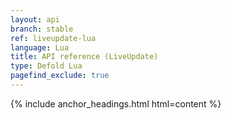 ```yaml
---
layout: api
branch: stable
ref: liveupdate-lua
language: Lua
title: API reference (LiveUpdate)
type: Defold Lua
pagefind_exclude: true
---
```

{% include anchor_headings.html html=content %}